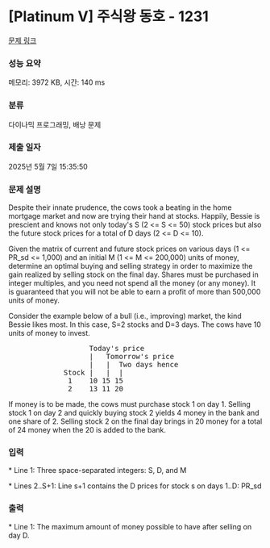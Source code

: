 # [Platinum V] 주식왕 동호 - 1231 

[문제 링크](https://www.acmicpc.net/problem/1231) 

### 성능 요약

메모리: 3972 KB, 시간: 140 ms

### 분류

다이나믹 프로그래밍, 배낭 문제

### 제출 일자

2025년 5월 7일 15:35:50

### 문제 설명

<p>Despite their innate prudence, the cows took a beating in the home mortgage market and now are trying their hand at stocks. Happily, Bessie is prescient and knows not only today's S (2 <= S <= 50) stock prices but also the future stock prices for a total of D days (2 <= D <= 10).</p>

<p>Given the matrix of current and future stock prices on various days (1 <= PR_sd <= 1,000) and an initial M (1 <= M <= 200,000) units of money, determine an optimal buying and selling strategy in order to maximize the gain realized by selling stock on the final day. Shares must be purchased in integer multiples, and you need not spend all the money (or any money). It is guaranteed that you will not be able to earn a profit of more than 500,000 units of money.</p>

<p>Consider the example below of a bull (i.e., improving) market, the kind Bessie likes most. In this case, S=2 stocks and D=3 days. The cows have 10 units of money to invest.</p>

<pre>                   Today's price
                   |   Tomorrow's price
                   |   |  Two days hence
             Stock |   |  | 
              1    10 15 15
              2    13 11 20
</pre>

<p>If money is to be made, the cows must purchase stock 1 on day 1. Selling stock 1 on day 2 and quickly buying stock 2 yields 4 money in the bank and one share of 2. Selling stock 2 on the final day brings in 20 money for a total of 24 money when the 20 is added to the bank.</p>

### 입력 

 <p>* Line 1: Three space-separated integers: S, D, and M</p>

<p>* Lines 2..S+1: Line s+1 contains the D prices for stock s on days 1..D: PR_sd</p>

### 출력 

 <p>* Line 1: The maximum amount of money possible to have after selling on day D.</p>

